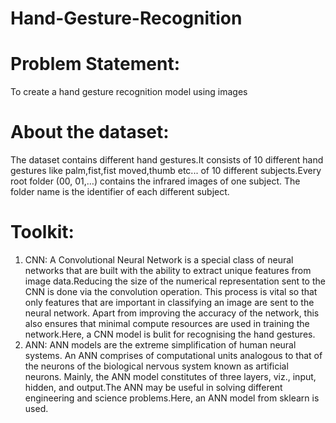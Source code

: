# Hand-Gesture-Recognition

# Problem Statement:
To create a hand gesture recognition model using images


# About the dataset:
The dataset contains different hand gestures.It consists of 10 different hand gestures like palm,fist,fist moved,thumb etc... of 10 different subjects.Every root folder (00, 01,…) contains the infrared images of one subject. The folder name is the identifier of each different subject.

# Toolkit:
1) CNN:
A Convolutional Neural Network is a special class of neural networks that are built with the ability to extract unique features from image data.Reducing the size of the numerical representation sent to the CNN is done via the convolution operation. This process is vital so that only features that are important in classifying an image are sent to the neural network. Apart from improving the accuracy of the network, this also ensures that minimal compute resources are used in training the network.Here, a CNN model is bulit for recognising the hand gestures.
2) ANN:
ANN models are the extreme simplification of human neural systems. An ANN comprises of computational units analogous to that of the neurons of the biological nervous system known as artificial neurons. Mainly, the ANN model constitutes of three layers, viz., input, hidden, and output.The ANN may be useful in solving different engineering and science problems.Here, an ANN model from sklearn is used.
